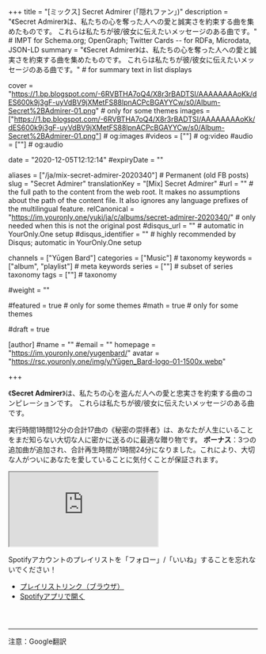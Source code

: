 +++
title = "[ミックス] Secret Admirer (「隠れファン」)"
description = "《Secret Admirer》は、私たちの心を奪った人への愛と誠実さを約束する曲を集めたものです。 これらは私たちが彼/彼女に伝えたいメッセージのある曲です。"                          # IMPT for Schema.org; OpenGraph; Twitter Cards -- for RDFa, Microdata, JSON-LD
summary = "《Secret Admirer》は、私たちの心を奪った人への愛と誠実さを約束する曲を集めたものです。 これらは私たちが彼/彼女に伝えたいメッセージのある曲です。"                                                      # for summary text in list displays

cover = "https://1.bp.blogspot.com/-6RVBTHA7oQ4/X8r3rBADTSI/AAAAAAAAoKk/dES600k9j3gF-uyVdBV9jXMetFS88lpnACPcBGAYYCw/s0/Album-Secret%2BAdmirer-01.png"                                         # only for some themes
images = ["https://1.bp.blogspot.com/-6RVBTHA7oQ4/X8r3rBADTSI/AAAAAAAAoKk/dES600k9j3gF-uyVdBV9jXMetFS88lpnACPcBGAYYCw/s0/Album-Secret%2BAdmirer-01.png"]                                                      # og:images
#videos = [""]                                                      # og:video
#audio = [""]                                                       # og:audio

date = "2020-12-05T12:12:14"
#expiryDate = ""

aliases = ["/ja/mix-secret-admirer-2020340"]  # Permanent (old FB posts)
slug = "Secret Admirer"
translationKey = "[Mix] Secret Admirer"
#url = ""                                                           # the full path to the content from the web root. It makes no assumptions about the path of the content file. It also ignores any language prefixes of the multilingual feature.
relCanonical = "https://im.youronly.one/yuki/ja/c/albums/secret-admirer-2020340/"                                                 # only needed when this is not the original post
#disqus_url = ""                                                    # automatic in YourOnly.One setup
#disqus_identifier = ""                                             # highly recommended by Disqus; automatic in YourOnly.One setup

channels = ["Yūgen Bard"]
categories = ["Music"]                                                  # taxonomy
keywords = ["album", "playlist"]                                                    # meta keywords
series = [""]                                                     # subset of series taxonomy
tags = [""]                                           # taxonomy

#weight = ""

#featured = true                                                  # only for some themes
#math = true                                                      # only for some themes

#draft = true

[author]
#name = ""
#email = ""
homepage = "https://im.youronly.one/yugenbard/"
avatar = "https://rsc.youronly.one/img/y/Yūgen_Bard-logo-01-1500x.webp"

+++

《__Secret Admirer__》は、私たちの心を盗んだ人への愛と忠実さを約束する曲のコンピレーションです。 これらは私たちが彼/彼女に伝えたいメッセージのある曲です。

<!--more-->

実行時間1時間12分の合計17曲の《秘密の崇拝者》は、あなたが人生にいることをまだ知らない大切な人に密かに送るのに最適な贈り物です。 __ボーナス__：3つの追加曲が追加され、合計再生時間が1時間24分になりました。これにより、大切な人がついにあなたを愛していることに気付くことが保証されます。

<div class="responsive_embedframe"><iframe src="https://open.spotify.com/embed/playlist/43emZgYoSDRR277EyIA8p5" sandbox="allow-same-origin allow-scripts" allow="accelerometer; encrypted-media; gyroscope; picture-in-picture; fullscreen"></iframe></div>

Spotifyアカウントのプレイリストを「フォロー」/「いいね」することを忘れないでください！

* [プレイリストリンク（ブラウザ）](https://open.spotify.com/playlist/43emZgYoSDRR277EyIA8p5?si=nRgRUD8qSm-jRB9w5AyPrQ)
* [Spotifyアプリで開く](spotify:playlist:43emZgYoSDRR277EyIA8p5)

<aside class="figure_box">
  <div class="separator" style="clear: both;"><a href="https://1.bp.blogspot.com/-GQAN1J_ne0k/X8sGqmNq7NI/AAAAAAAAoKw/GYA4uP6qWNAkvh1_AddbEdspbnWgIyT7ACLcBGAsYHQ/s0/Spotify%2BCode-Secret%2BAdmirer.png" style="display: block; padding: 1em 0; text-align: center; "><img alt="" border="0" data-original-height="375" data-original-width="300" src="https://1.bp.blogspot.com/-GQAN1J_ne0k/X8sGqmNq7NI/AAAAAAAAoKw/GYA4uP6qWNAkvh1_AddbEdspbnWgIyT7ACLcBGAsYHQ/s0/Spotify%2BCode-Secret%2BAdmirer.png"/></a></div>
</aside>

<hr/>

注意：Google翻訳
